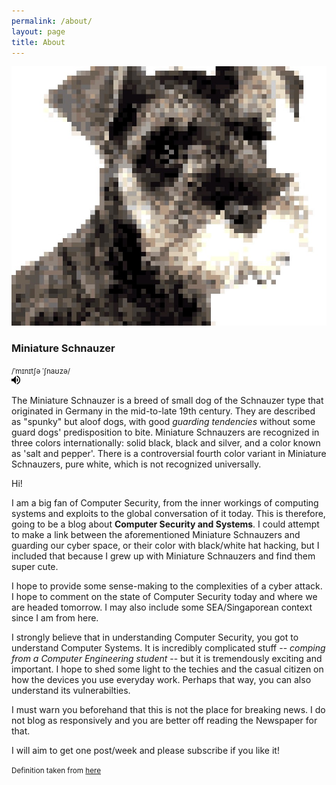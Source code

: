 ```yaml
---
permalink: /about/
layout: page
title: About
---
```


<img src="/assets/5.jpg" class="header-pic"/>

<h3>Miniature Schnauzer</h3>

<small><rt><nobr>/ˈmɪnɪtʃə ˈʃnaʊzə/</nobr></rt></small>\
<span class="lr_dct_spkr lr_dct_spkr_off" title="Listen" jsaction="dob.p" data-ved="0ahUKEwjK7tbV4tHUAhUBLI8KHfwGB9IQlfQBCCQwAA" style="display: inline-block;"><input src="data:image/png;base64,iVBORw0KGgoAAAANSUhEUgAAAA4AAAAOCAQAAAC1QeVaAAAAi0lEQVQokWNgQAYyQFzGsIJBnwED8DNcBpK+DM8YfjMUokqxMRxg+A9m8TJsBLLSEFKMDCuBAv/hCncxfGWQhUn2gaVAktkMXkBSHmh0OwNU8D9csoHhO4MikN7BcAGb5H+GYiDdCTQYq2QubkkkY/E6CLtXdiJ7BTMQMnAHXxFm6IICvhwY8AYQLgCw2U9d90B8BAAAAABJRU5ErkJggg==" height="14" type="image" width="14"><audio src="http://ssl.gstatic.com/dictionary/static/sounds/oxford/miniature--_gb_1.8.mp3" data-dobid="aud" oncanplaythrough="this.parentNode.style.display = 'inline-block'" preload="auto"></audio></span>

[todo]: # (Fix broken link)

The Miniature Schnauzer is a breed of small dog of the Schnauzer type that originated in Germany in the mid-to-late 19th century. They are described as "spunky" but aloof dogs, with good <em>guarding tendencies</em> without some guard dogs' predisposition to bite. Miniature Schnauzers are recognized in three colors internationally: solid black, black and silver, and a color known as 'salt and pepper'. There is a controversial fourth color variant in Miniature Schnauzers, pure white, which is not recognized universally.

[todo]: # (Insert Miniature Schnauzer generator)

Hi!

I am a big fan of Computer Security, from the inner workings of computing systems and exploits to the global conversation of it today. This is therefore, going to be a blog about **Computer Security and Systems**. I could attempt to make a link between the aforementioned Miniature Schnauzers and guarding our cyber space, or their color with black/white hat hacking, but I included that because I grew up with Miniature Schnauzers and find them super cute.

I hope to provide some sense-making to the complexities of a cyber attack. I hope to comment on the state of Computer Security today and where we are headed tomorrow. I may also include some SEA/Singaporean context since I am from here.

I strongly believe that in understanding Computer Security, you got to understand Computer Systems. It is incredibly complicated stuff -- *comping from a Computer Engineering student* -- but it is tremendously exciting and important. I hope to shed some light to the techies and the casual citizen on how the devices you use everyday work. Perhaps that way, you can also understand its vulnerabilties.

I must warn you beforehand that this is not the place for breaking news. I do not blog as responsively and you are better off reading the Newspaper for that.

I will aim to get one post/week and please subscribe if you like it!


<small>Definition taken from [here](https://en.wikipedia.org/wiki/Miniature_Schnauzer)</small>
